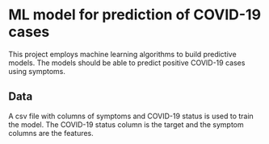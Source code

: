 # ML model for prediction of COVID-19 cases

This project employs machine learning algorithms to build predictive models. The models should be able to predict positive COVID-19 cases using symptoms.

## Data

A csv file with columns of symptoms and COVID-19 status is used to train the model. The COVID-19 status column is the target and the symptom columns are the features.


